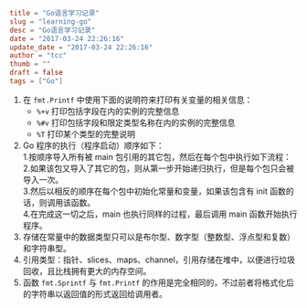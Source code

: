 ```toml
title = "Go语言学习记录"
slug = "learning-go"
desc = "Go语言学习记录"
date = "2017-03-24 22:26:16"
update_date = "2017-03-24 22:26:16"
author = "tcc"
thumb = ""
draft = false
tags = ["Go"]
```
1. 在 `fmt.Printf` 中使用下面的说明符来打印有关变量的相关信息：<br>
    - `%+v` 打印包括字段在内的实例的完整信息<br>
    - `%#v` 打印包括字段和限定类型名称在内的实例的完整信息 <br>
    - `%T` 打印某个类型的完整说明
2. Go 程序的执行（程序启动）顺序如下：<br>
      1.按顺序导入所有被 main 包引用的其它包，然后在每个包中执行如下流程：<br>
      2.如果该包又导入了其它的包，则从第一步开始递归执行，但是每个包只会被导入一次。<br>
      3.然后以相反的顺序在每个包中初始化常量和变量，如果该包含有 init 函数的话，则调用该函数。<br>
      4.在完成这一切之后，main 也执行同样的过程，最后调用 main 函数开始执行程序。
3. 存储在常量中的数据类型只可以是布尔型、数字型（整数型、浮点型和复数）和字符串型。
4. 引用类型：指针、slices、maps、channel，引用存储在堆中，以便进行垃圾回收，且比栈拥有更大的内存空间。
5. 函数 `fmt.Sprintf` 与 `fmt.Printf` 的作用是完全相同的，不过前者将格式化后的字符串以返回值的形式返回给调用者。


